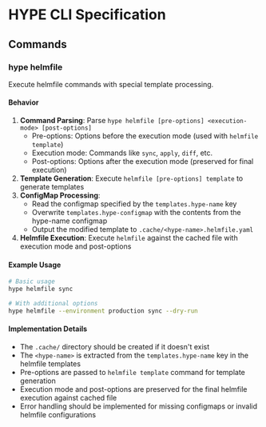 # HYPE CLI Specification

## Commands

### hype helmfile

Execute helmfile commands with special template processing.

#### Behavior

1. **Command Parsing**: Parse `hype helmfile [pre-options] <execution-mode> [post-options]`
   - Pre-options: Options before the execution mode (used with `helmfile template`)
   - Execution mode: Commands like `sync`, `apply`, `diff`, etc.
   - Post-options: Options after the execution mode (preserved for final execution)
2. **Template Generation**: Execute `helmfile [pre-options] template` to generate templates
3. **ConfigMap Processing**: 
   - Read the configmap specified by the `templates.hype-name` key
   - Overwrite `templates.hype-configmap` with the contents from the hype-name configmap
   - Output the modified template to `.cache/<hype-name>.helmfile.yaml`
4. **Helmfile Execution**: Execute `helmfile` against the cached file with execution mode and post-options

#### Example Usage

```bash
# Basic usage
hype helmfile sync

# With additional options
hype helmfile --environment production sync --dry-run
```

#### Implementation Details

- The `.cache/` directory should be created if it doesn't exist
- The `<hype-name>` is extracted from the `templates.hype-name` key in the helmfile templates
- Pre-options are passed to `helmfile template` command for template generation
- Execution mode and post-options are preserved for the final helmfile execution against cached file
- Error handling should be implemented for missing configmaps or invalid helmfile configurations